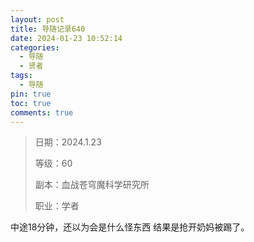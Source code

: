 ```yaml
---
layout: post
title: 导随记录640
date: 2024-01-23 10:52:14
categories:
  - 导随
  - 贤者
tags:
  - 导随
pin: true
toc: true
comments: true
---
```

> 日期：2024.1.23
>
> 等级：60
>
> 副本：血战苍穹魔科学研究所
>
> 职业：学者

中途18分钟，还以为会是什么怪东西 结果是抢开奶妈被踢了。